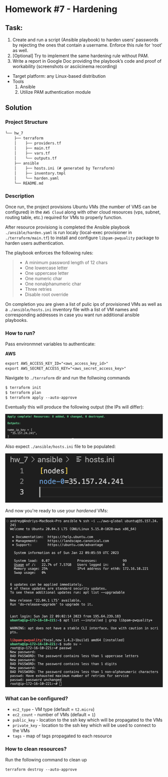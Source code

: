 # Homework #7 - Hardening

## Task:
1. Create and run a script (Ansible playbook) to harden users’ passwords by rejecting the ones that contain a username. Enforce this rule for ‘root’ as well.
2. [Optional] Try to implement the same hardening rule without PAM.
3. Write a report in Google Doc providing the playbook’s code and proof of workability (screenshots or asciicinema recording)

* Target platform: any Linux-based distribution
* Tools 
    1. Ansible
    2. Utilize PAM authentication module


## Solution

### Project Structure
```
└── hw_7
    ├── terraform
    │    ├── providers.tf
    │    ├── main.tf
    │    ├── vars.tf
    │    └── outputs.tf
    ├── ansible
    │    ├── hosts.ini (# generated by Terraform)
    │    ├── inventory.tmpl
    │    └── harden.yaml
    └── README.md
```

### Description

Once run, the project provisions Ubuntu VMs (the number of VMS can be configured) in the `AWS Cloud` along with other cloud resources (vps, subnet, routing table, etc.) required for VMs to properly function. 

After resource provisiong is completed the Ansible playbook `./ansible/harden.yaml` is run localy (local-exec provisioner in `./terraform/main.tf`) to install and configure `libpam-pwquality` package to harden users authentication. 

The playbook enforces the following rules:

>* A minimum password length of 12 chars
>* One lowercase letter
>* One uppercase letter
>* One numeric char
>* One nonalphanumeric char
>* Three retries
>* Disable root override

On completion you are given a list of pulic ips of provisioned VMs as well as a `./ansible/hosts.ini` inventory file with a list of VM names and corresponding addresses in case you want run additional ansible playbooks.


### How to run?

Pass environmnet variables to authenticate:

**AWS**
```
export AWS_ACCESS_KEY_ID="<aws_access_key_id>"
export AWS_SECRET_ACCESS_KEY="<aws_secret_access_key>"
```

Navigate to `./terraform` dir and run the follwoing commands
```
$ terraform init
$ terraform plan
$ terraform apply --auto-approve
```

Eventually this will produce the following output (the IPs will differ):

![tf-outputs-public-ip](./outputs.png)

Also expect `./ansible/hosts.ini` file to be populated:

![ansible-hosts.ini](./hosts.ini.png)

And now you're ready to use your *hardened* VMs:

![VMs-result](./result.png)

### What can be configured?

- `ec2_type` - VM type (default = `t2.micro`) 
- `ec2_count` - number of VMs (default = `1`)
- `public_key` - location to the ssh key which will be propagated to the VMs
- `private_key` - location to the ssh key which will be used to connect to the VMs
- `tags` - map of tags propagated to each resource

### How to clean resources?

Run the following command to clean up
```
terraform destroy --auto-approve
```
